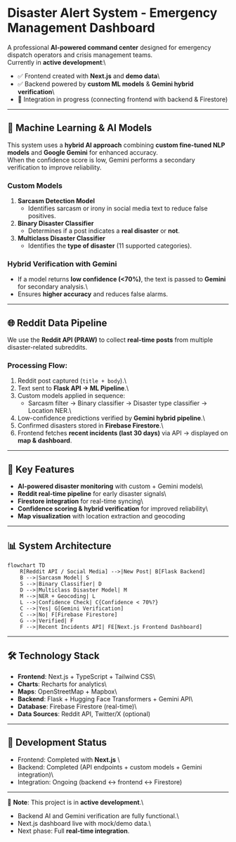 # Disaster Alert System - Emergency Management Dashboard

A professional **AI-powered command center** designed for emergency
dispatch operators and crisis management teams.\
Currently in **active development**:\
- ✅ Frontend created with **Next.js** and **demo data**\
- ✅ Backend powered by **custom ML models** & **Gemini hybrid
verification**\
- 🔄 Integration in progress (connecting frontend with backend &
Firestore)

------------------------------------------------------------------------

## 🔬 Machine Learning & AI Models

This system uses a **hybrid AI approach** combining **custom fine-tuned
NLP models** and **Google Gemini** for enhanced accuracy.\
When the confidence score is low, Gemini performs a secondary
verification to improve reliability.

### Custom Models

1.  **Sarcasm Detection Model**
    -   Identifies sarcasm or irony in social media text to reduce false
        positives.
2.  **Binary Disaster Classifier**
    -   Determines if a post indicates a **real disaster** or **not**.
3.  **Multiclass Disaster Classifier**
    -   Identifies the **type of disaster** (11 supported categories).

### Hybrid Verification with Gemini

-   If a model returns **low confidence (\<70%)**, the text is passed to
    **Gemini** for secondary analysis.\
-   Ensures **higher accuracy** and reduces false alarms.

------------------------------------------------------------------------

## 🌐 Reddit Data Pipeline

We use the **Reddit API (PRAW)** to collect **real-time posts** from
multiple disaster-related subreddits.

### Processing Flow:

1.  Reddit post captured (`title + body`).\
2.  Text sent to **Flask API → ML Pipeline**.\
3.  Custom models applied in sequence:
    -   Sarcasm filter → Binary classifier → Disaster type classifier →
        Location NER.\
4.  Low-confidence predictions verified by **Gemini hybrid pipeline**.\
5.  Confirmed disasters stored in **Firebase Firestore**.\
6.  Frontend fetches **recent incidents (last 30 days)** via API →
    displayed on **map & dashboard**.

------------------------------------------------------------------------

## 🚨 Key Features

-   **AI-powered disaster monitoring** with custom + Gemini models\
-   **Reddit real-time pipeline** for early disaster signals\
-   **Firestore integration** for real-time syncing\
-   **Confidence scoring & hybrid verification** for improved
    reliability\
-   **Map visualization** with location extraction and geocoding

------------------------------------------------------------------------

## 📊 System Architecture

``` mermaid
flowchart TD
    R[Reddit API / Social Media] -->|New Post| B[Flask Backend]
    B -->|Sarcasm Model| S
    S -->|Binary Classifier| D
    D -->|Multiclass Disaster Model| M
    M -->|NER + Geocoding| L
    L -->|Confidence Check| C{Confidence < 70%?}
    C -->|Yes| G[Gemini Verification]
    C -->|No| F[Firebase Firestore]
    G -->|Verified| F
    F -->|Recent Incidents API| FE[Next.js Frontend Dashboard]
```

------------------------------------------------------------------------

## 🛠️ Technology Stack

-   **Frontend**: Next.js + TypeScript + Tailwind CSS\
-   **Charts**: Recharts for analytics\
-   **Maps**: OpenStreetMap + Mapbox\
-   **Backend**: Flask + Hugging Face Transformers + Gemini API\
-   **Database**: Firebase Firestore (real-time)\
-   **Data Sources**: Reddit API, Twitter/X (optional)

------------------------------------------------------------------------

## 🔧 Development Status

-   Frontend: Completed with **Next.js** \
-   Backend: Completed (API endpoints + custom models + Gemini
    integration)\
-   Integration: Ongoing (backend ↔ frontend ↔ Firestore)

------------------------------------------------------------------------

🚧 **Note**: This project is in **active development**.\
- Backend AI and Gemini verification are fully functional.\
- Next.js dashboard live with mock/demo data.\
- Next phase: Full **real-time integration**.
